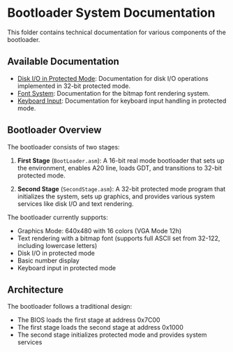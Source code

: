 # Bootloader System Documentation

This folder contains technical documentation for various components of the bootloader.

## Available Documentation

- [Disk I/O in Protected Mode](Disk_IO.md): Documentation for disk I/O operations implemented in 32-bit protected mode.
- [Font System](Font_System.md): Documentation for the bitmap font rendering system.
- [Keyboard Input](Keyboard_Input.md): Documentation for keyboard input handling in protected mode.

## Bootloader Overview

The bootloader consists of two stages:

1. **First Stage** (`BootLoader.asm`): A 16-bit real mode bootloader that sets up the environment, enables A20 line, loads GDT, and transitions to 32-bit protected mode.

2. **Second Stage** (`SecondStage.asm`): A 32-bit protected mode program that initializes the system, sets up graphics, and provides various system services like disk I/O and text rendering.

The bootloader currently supports:
- Graphics Mode: 640x480 with 16 colors (VGA Mode 12h)
- Text rendering with a bitmap font (supports full ASCII set from 32-122, including lowercase letters)
- Disk I/O in protected mode
- Basic number display
- Keyboard input in protected mode

## Architecture

The bootloader follows a traditional design:
- The BIOS loads the first stage at address 0x7C00
- The first stage loads the second stage at address 0x1000
- The second stage initializes protected mode and provides system services 